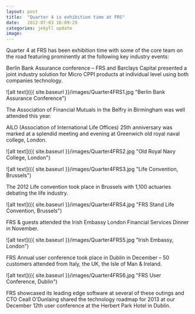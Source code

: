 ```yaml
---
layout: post
title:  "Quarter 4 is exhibition time at FRS"
date:   2012-07-03 16:09:29
categories: jekyll update
image: 
---
```


Quarter 4 at FRS has been exhibition time with some of the core team on the road featuring prominently at the following key industry events:

Berlin Bank Assurance conference – FRS and Barclays Capital presented a joint industry solution for Micro CPPI products at individual level using both companies technology.

![alt text]({{ site.baseurl }}/images/Quarter4FRS1.jpg "Berlin Bank Assurance Conference") 



The Association of Financial Mutuals in the Belfry in Birmingham was well attended this year.


AILO (Association of International Life Offices) 25th anniversary was marked at a splendid meeting and evening at Greenwich old royal naval college, London.

![alt text]({{ site.baseurl }}/images/Quarter4FRS2.jpg "Old Royal Navy College, London") 



![alt text]({{ site.baseurl }}/images/Quarter4FRS3.jpg "Life Convention, Brussels")


The 2012 Life convention took place in Brussels with 1,100 actuaries debating the life industry.

![alt text]({{ site.baseurl }}/images/Quarter4FRS4.jpg "FRS Stand Life Convention, Brussels")

FRS & guests attended the Irish Embassy London Financial Services Dinner in November.

![alt text]({{ site.baseurl }}/images/Quarter4FRS5.jpg "Irish Embassy, London")

FRS Annual user conference took place in Dublin in December – 50 customers attended from Italy, the UK, the Isle of Man & Ireland.

![alt text]({{ site.baseurl }}/images/Quarter4FRS6.jpg "FRS User Conference, Dublin")

FRS showcased its leading edge software at several of these outings and CTO Ceall O’Dunlaing shared the technology roadmap for 2013 at our December 12th user conference at the Herbert Park Hotel in Dublin.